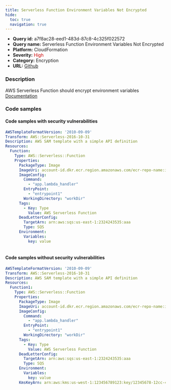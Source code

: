 ```yaml
---
title: Serverless Function Environment Variables Not Encrypted
hide:
  toc: true
  navigation: true
---
```


<style>
  .highlight .hll {
    background-color: #ff171742;
  }
  .md-content {
    max-width: 1100px;
    margin: 0 auto;
  }
</style>

-   **Query id:** a7f8ac28-eed1-483d-87c8-4c325f022572
-   **Query name:** Serverless Function Environment Variables Not Encrypted
-   **Platform:** CloudFormation
-   **Severity:** <span style="color:#C00">High</span>
-   **Category:** Encryption
-   **URL:** [Github](https://github.com/Checkmarx/kics/tree/master/assets/queries/cloudFormation/aws_sam/serverless_function_environment_variables_not_encrypted)

### Description
AWS Serverless Function should encrypt environment variables<br>
[Documentation](https://docs.aws.amazon.com/serverless-application-model/latest/developerguide/sam-resource-function.html#sam-function-kmskeyarn)

### Code samples
#### Code samples with security vulnerabilities
```yaml title="Postitive test num. 1 - yaml file" hl_lines="7"
AWSTemplateFormatVersion: '2010-09-09'
Transform: AWS::Serverless-2016-10-31
Description: AWS SAM template with a simple API definition
Resources:
  Function:
    Type: AWS::Serverless::Function
    Properties:
      PackageType: Image
      ImageUri: account-id.dkr.ecr.region.amazonaws.com/ecr-repo-name:image-name
      ImageConfig:
        Command:
          - "app.lambda_handler"
        EntryPoint:
          - "entrypoint1"
        WorkingDirectory: "workDir"
      Tags:
        - Key: Type
          Value: AWS Serverless Function
      DeadLetterConfig:
        TargetArn: arn:aws:sqs:us-east-1:2324243535:aaa
        Type: SQS
      Environment:
        Variables:
          key: value
      

```


#### Code samples without security vulnerabilities
```yaml title="Negative test num. 1 - yaml file"
AWSTemplateFormatVersion: '2010-09-09'
Transform: AWS::Serverless-2016-10-31
Description: AWS SAM template with a simple API definition
Resources:
  Function1:
    Type: AWS::Serverless::Function
    Properties:
      PackageType: Image
      ImageUri: account-id.dkr.ecr.region.amazonaws.com/ecr-repo-name:image-name
      ImageConfig:
        Command:
          - "app.lambda_handler"
        EntryPoint:
          - "entrypoint1"
        WorkingDirectory: "workDir"
      Tags:
        - Key: Type
          Value: AWS Serverless Function
      DeadLetterConfig:
        TargetArn: arn:aws:sqs:us-east-1:2324243535:aaa
        Type: SQS
      Environment:
        Variables:
          key: value
      KmsKeyArn: arn:aws:kms:us-west-1:123456789123:key/12345678-12cc-45bb-98aa-9876543210cc
      

```
